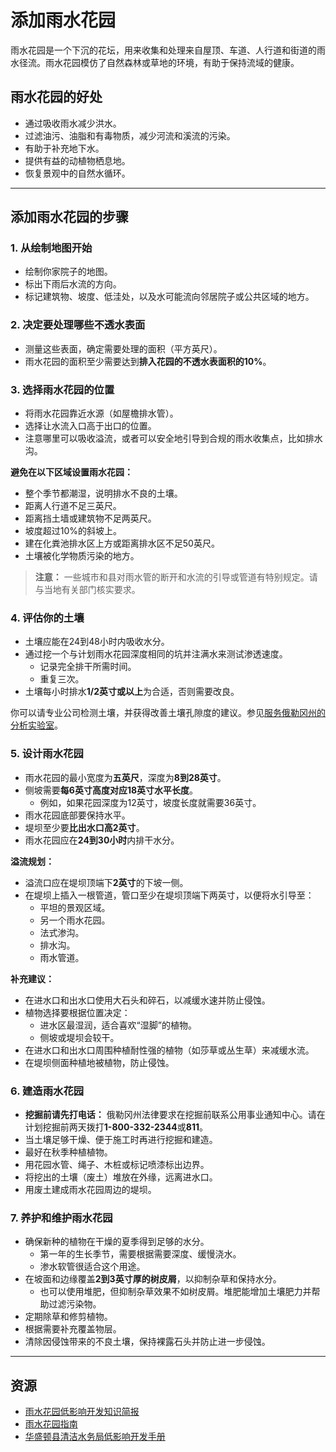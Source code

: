 # 添加雨水花园

雨水花园是一个下沉的花坛，用来收集和处理来自屋顶、车道、人行道和街道的雨水径流。雨水花园模仿了自然森林或草地的环境，有助于保持流域的健康。

## 雨水花园的好处

- 通过吸收雨水减少洪水。
- 过滤油污、油脂和有毒物质，减少河流和溪流的污染。
- 有助于补充地下水。
- 提供有益的动植物栖息地。
- 恢复景观中的自然水循环。

---

## 添加雨水花园的步骤

### 1. 从绘制地图开始

- 绘制你家院子的地图。
- 标出下雨后水流的方向。
- 标记建筑物、坡度、低洼处，以及水可能流向邻居院子或公共区域的地方。

### 2. 决定要处理哪些不透水表面

- 测量这些表面，确定需要处理的面积（平方英尺）。
- 雨水花园的面积至少需要达到**排入花园的不透水表面积的10%**。

### 3. 选择雨水花园的位置

- 将雨水花园靠近水源（如屋檐排水管）。
- 选择让水流入口高于出口的位置。
- 注意哪里可以吸收溢流，或者可以安全地引导到合规的雨水收集点，比如排水沟。

**避免在以下区域设置雨水花园：**

- 整个季节都潮湿，说明排水不良的土壤。
- 距离人行道不足三英尺。
- 距离挡土墙或建筑物不足两英尺。
- 坡度超过10%的斜坡上。
- 建在化粪池排水区上方或距离排水区不足50英尺。
- 土壤被化学物质污染的地方。

> **注意：** 一些城市和县对雨水管的断开和水流的引导或管道有特别规定。请与当地有关部门核实要求。

### 4. 评估你的土壤

- 土壤应能在24到48小时内吸收水分。
- 通过挖一个与计划雨水花园深度相同的坑并注满水来测试渗透速度。
  - 记录完全排干所需时间。
  - 重复三次。
- 土壤每小时排水**1/2英寸或以上**为合适，否则需要改良。

你可以请专业公司检测土壤，并获得改善土壤孔隙度的建议。参见[服务俄勒冈州的分析实验室](https://catalog.extension.oregonstate.edu/sites/catalog/files/project/pdf/em8677.pdf)。

### 5. 设计雨水花园

- 雨水花园的最小宽度为**五英尺**，深度为**8到28英寸**。
- 侧坡需要**每6英寸高度对应18英寸水平长度**。
  - 例如，如果花园深度为12英寸，坡度长度就需要36英寸。
- 雨水花园底部要保持水平。
- 堤坝至少要**比出水口高2英寸**。
- 雨水花园应在**24到30小时**内排干水分。

**溢流规划：**

- 溢流口应在堤坝顶端下**2英寸**的下坡一侧。
- 在堤坝上插入一根管道，管口至少在堤坝顶端下两英寸，以便将水引导至：
  - 平坦的景观区域。
  - 另一个雨水花园。
  - 法式渗沟。
  - 排水沟。
  - 雨水管道。

**补充建议：**

- 在进水口和出水口使用大石头和碎石，以减缓水速并防止侵蚀。
- 植物选择要根据位置决定：
  - 进水区最湿润，适合喜欢“湿脚”的植物。
  - 侧坡或堤坝会较干。
- 在进水口和出水口周围种植耐性强的植物（如莎草或丛生草）来减缓水流。
- 在堤坝侧面种植地被植物，防止侵蚀。

### 6. 建造雨水花园

- **挖掘前请先打电话：** 俄勒冈州法律要求在挖掘前联系公用事业通知中心。请在计划挖掘前两天拨打**1-800-332-2344**或**811**。
- 当土壤足够干燥、便于施工时再进行挖掘和建造。
- 最好在秋季种植植物。
- 用花园水管、绳子、木桩或标记喷漆标出边界。
- 将挖出的土壤（废土）堆放在外缘，远离进水口。
- 用废土建成雨水花园周边的堤坝。

### 7. 养护和维护雨水花园

- 确保新种的植物在干燥的夏季得到足够的水分。
  - 第一年的生长季节，需要根据需要深度、缓慢浇水。
  - 渗水软管很适合这个用途。
- 在坡面和边缘覆盖**2到3英寸厚的树皮屑**，以抑制杂草和保持水分。
  - 也可以使用堆肥，但抑制杂草效果不如树皮屑。堆肥能增加土壤肥力并帮助过滤污染物。
- 定期除草和修剪植物。
- 根据需要补充覆盖物层。
- 清除因侵蚀带来的不良土壤，保持裸露石头并防止进一步侵蚀。

---

## 资源

- [雨水花园低影响开发知识简报](https://catalog.extension.oregonstate.edu/sites/catalog/files/project/pdf/em9207.pdf)
- [雨水花园指南](https://seagrant.oregonstate.edu/sgpubs/oregon-rain-garden-guide)
- [华盛顿县清洁水务局低影响开发手册](https://cleanwaterservices.org/development/dnc/lida/)
